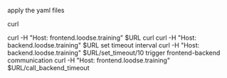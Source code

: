 apply the yaml files

curl

curl -H "Host: frontend.loodse.training" $URL
curl
curl -H "Host: backend.loodse.training" $URL
set timeout interval
curl -H "Host: backend.loodse.training" $URL/set_timeout/10
trigger frontend-backend communication
curl -H "Host: frontend.loodse.training" $URL/call_backend_timeout
